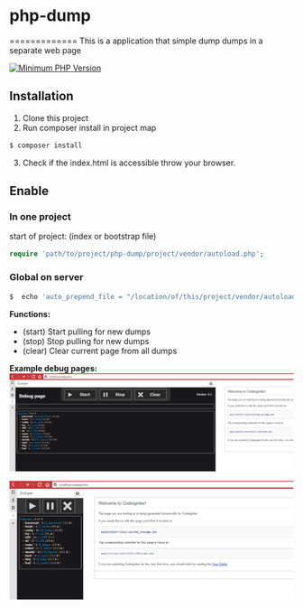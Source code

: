 # php-dump
=============
This is a application that simple dump dumps in a separate web page

[![Minimum PHP Version](https://img.shields.io/badge/php-%3E%3D%207.0-8892BF.svg?style=flat-square)](https://php.net/)
## Installation
 1. Clone this project
 2. Run composer install in project map
 ```bash
 $ composer install
 ```
  3. Check if the index.html is accessible throw your browser.

## Enable
### In one project
start of project: (index or bootstrap file)
```php
require 'path/to/project/php-dump/project/vendor/autoload.php';
```
### Global on server
```bash
$  echo 'auto_prepend_file = "/location/of/this/project/vendor/autoload.php"' >> /path/to/php/include/ini/files/php-debug.ini
```

**Functions:**
- (start) Start pulling for new dumps 
- (stop) Stop pulling for new dumps
- (clear) Clear current page from all dumps

**Example debug pages:**
![Example page](media/image/debug_page.PNG)

![Example small page](media/image/small_debug_page.PNG)
